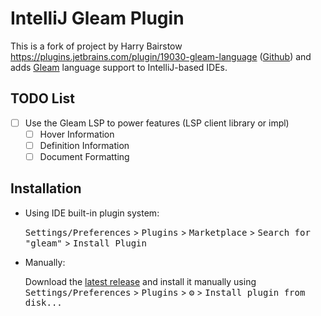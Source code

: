 # IntelliJ Gleam Plugin

[//]: # (![Build]&#40;https://github.com/harryet/gleam-intellij/workflows/Build/badge.svg&#41;)

[//]: # ([![Version]&#40;https://img.shields.io/jetbrains/plugin/v/19030-gleam-language.svg&#41;]&#40;https://plugins.jetbrains.com/plugin/19030-gleam-language&#41;)

[//]: # ([![Downloads]&#40;https://img.shields.io/jetbrains/plugin/d/19030-gleam-language.svg&#41;]&#40;https://plugins.jetbrains.com/plugin/19030-gleam-language&#41;)

<!-- Plugin description -->
This is a fork of project by Harry Bairstow
https://plugins.jetbrains.com/plugin/19030-gleam-language ([Github](https://github.com/HarryET/gleam-intellij))
and adds [Gleam](https://gleam.run) language support to IntelliJ-based IDEs.

## TODO List

- [ ] Use the Gleam LSP to power features (LSP client library or impl)
    - [ ] Hover Information
    - [ ] Definition Information
    - [ ] Document Formatting

<!-- Plugin description end -->

## Installation

- Using IDE built-in plugin system:

  <kbd>Settings/Preferences</kbd> > <kbd>Plugins</kbd> > <kbd>Marketplace</kbd> > <kbd>Search for "gleam"</kbd> >
  <kbd>Install Plugin</kbd>

- Manually:

  Download the [latest release](https://github.com/kvakvs/intellij-gleam/releases/latest) and install it manually using
  <kbd>Settings/Preferences</kbd> > <kbd>Plugins</kbd> > <kbd>⚙️</kbd> > <kbd>Install plugin from disk...</kbd>

